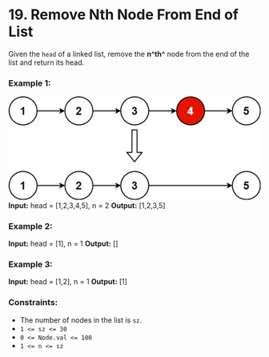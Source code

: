 # 19. Remove Nth Node From End of List

Given the `head` of a linked list, remove the **n^th^** node from the end of the list and return its head.

### Example 1:
![](images/remove_ex1.jpg)
**Input:** head = [1,2,3,4,5], n = 2
**Output:** [1,2,3,5]

### Example 2:
**Input:** head = [1], n = 1
**Output:** []

### Example 3:
**Input:** head = [1,2], n = 1
**Output:** [1]
 
### Constraints:
- The number of nodes in the list is `sz`.
- `1 <= sz <= 30`
- `0 <= Node.val <= 100`
- `1 <= n <= sz`